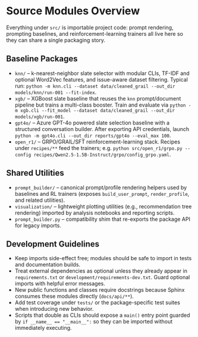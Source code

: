 # Source Modules Overview

Everything under `src/` is importable project code: prompt rendering, prompting
baselines, and reinforcement-learning trainers all live here so they can share a
single packaging story.

## Baseline Packages

- `knn/` – k-nearest-neighbor slate selector with modular CLIs, TF-IDF and
  optional Word2Vec features, and issue-aware dataset filtering. Typical run:
  `python -m knn.cli --dataset data/cleaned_grail --out_dir models/knn/run-001 --fit-index`.
- `xgb/` – XGBoost slate baseline that reuses the `knn` prompt/document pipeline
  but trains a multi-class booster. Train and evaluate via
  `python -m xgb.cli --fit_model --dataset data/cleaned_grail --out_dir models/xgb/run-001`.
- `gpt4o/` – Azure GPT-4o powered slate selection baseline with a structured
  conversation builder. After exporting API credentials, launch
  `python -m gpt4o.cli --out_dir reports/gpt4o --eval_max 100`.
- `open_r1/` – GRPO/GRAIL/SFT reinforcement-learning stack. Recipes under
  `recipes/**` feed the trainers; e.g.
  `python src/open_r1/grpo.py --config recipes/Qwen2.5-1.5B-Instruct/grpo/config_grpo.yaml`.

## Shared Utilities

- `prompt_builder/` – canonical prompt/profile rendering helpers used by
  baselines and RL trainers (exposes `build_user_prompt`, `render_profile`, and
  related utilities).
- `visualization/` – lightweight plotting utilities (e.g., recommendation tree
  rendering) imported by analysis notebooks and reporting scripts.
- `prompt_builder.py` – compatibility shim that re-exports the package API for
  legacy imports.

## Development Guidelines

- Keep imports side-effect free; modules should be safe to import in tests and
  documentation builds.
- Treat external dependencies as optional unless they already appear in
  `requirements.txt` or `development/requirements-dev.txt`. Guard optional imports with
  helpful error messages.
- New public functions and classes require docstrings because Sphinx consumes
  these modules directly (`docs/api/**`).
- Add test coverage under `tests/` or the package-specific test suites when
  introducing new behavior.
- Scripts that double as CLIs should expose a `main()` entry point guarded by
  `if __name__ == "__main__":` so they can be imported without immediately
  executing.
